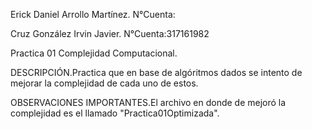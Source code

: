 Erick Daniel Arrollo Martínez.
N°Cuenta:

Cruz González Irvin Javier.
N°Cuenta:317161982

Practica 01
Complejidad Computacional.

   DESCRIPCIÓN.Practica que en base de algóritmos dados se intento de mejorar la complejidad                     de cada uno de estos.


   OBSERVACIONES IMPORTANTES.El archivo en donde de mejoró la complejidad es el llamado                                        "Practica01Optimizada".                                                                  
